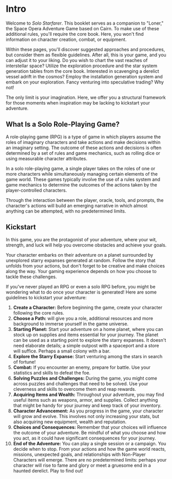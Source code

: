 # Intro

Welcome to _Solo Starfarer_. This booklet serves as a companion to "Loner," the Space Opera Adventure Game based on Cairn. To make use of these additional rules, you'll require the core book. Here, you won't find information on character creation, combat, or equipment.

Within these pages, you'll discover suggested approaches and procedures, but consider them as flexible guidelines. After all, this is your game, and you can adjust it to your liking. Do you wish to chart the vast reaches of interstellar space? Utilize the exploration procedure and the star system generation tables from the core book. Interested in scavenging a derelict vessel adrift in the cosmos? Employ the installation generation system and embark on your exploration. Fancy venturing into speculative trading? Why not!

The only limit is your imagination. Here, we offer you a structural framework for those moments when inspiration may be lacking to kickstart your adventure.

## What Is a Solo Role-Playing Game?

A role-playing game (RPG) is a type of game in which players assume the roles of imaginary characters and take actions and make decisions within an imaginary setting. The outcome of these actions and decisions is often determined by a set of rules and game mechanics, such as rolling dice or using measurable character attributes.

In a solo role-playing game, a single player takes on the roles of one or more characters while simultaneously managing certain elements of the game world. These games typically involve the use of a rules system and game mechanics to determine the outcomes of the actions taken by the player-controlled characters.

Through the interaction between the player, oracle, tools, and prompts, the character's actions will build an emerging narrative in which almost anything can be attempted, with no predetermined limits.

## Kickstart

In this game, you are the protagonist of your adventure, where your wit, strength, and luck will help you overcome obstacles and achieve your goals. 

Your character embarks on their adventure on a planet surrounded by unexplored starry expanses generated at random. Follow the story that unfolds from your actions, but don't forget to be creative and make choices along the way. Your gaming experience depends on how you choose to tackle these challenges.

If you've never played an RPG or even a solo RPG before, you might be wondering what to do once your character is generated! Here are some guidelines to kickstart your adventure:

1. **Create a Character:** Before beginning the game, create your character following the core rules.
2. **Choose a Path:** will give you a role, additional resources and more background to immerse yourself in the game universe.
3. **Starting Planet:** Start your adventure on a home planet, where you can stock up on supplies and items essential for your journey. The planet can be used as a starting point to explore the starry expanses. It doesn't need elaborate details; a simple outpost with a spaceport and a store will suffice. Perhaps a small colony with a bar.
4. **Explore the Starry Expanse:** Start venturing among the stars in search of fortune!
5. **Combat:** If you encounter an enemy, prepare for battle. Use your statistics and skills to defeat the foe.
6. **Solving Puzzles and Challenges:** During the game, you might come across puzzles and challenges that need to be solved. Use your cleverness and skills to overcome them and reap rewards.
7. **Acquiring Items and Wealth:** Throughout your adventure, you may find useful items such as weapons, armor, and supplies. Collect anything that might be handy for your journey and keep track of your inventory.
8. **Character Advancement:** As you progress in the game, your character will grow and evolve. This involves not only increasing your stats, but also acquiring new equipment, wealth and reputation.
9. **Choices and Consequences:** Remember that your choices will influence the outcome of your adventure. Be mindful of what you choose and how you act, as it could have significant consequences for your journey.
10. **End of the Adventure:** You can play a single session or a campaign. You decide when to stop. From your actions and how the game world reacts, missions, unexpected goals, and relationships with Non-Player Characters will emerge. There are no predetermined limits: perhaps your character will rise to fame and glory or meet a gruesome end in a haunted derelict. Play to find out!

